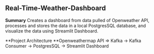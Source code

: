 Real-Time-Weather-Dashboard
----
**Summary**
Creates a dashboard from data pulled of Openweather API, processes and stores the data in a local PostgresSQL database, and visualize the data using Streamlit Dashboard.

**Project Architecture 
**Openweathermap API => Kafka -> Kafka Consumer -> PostgresSQL -> Streamlit Dashboard

